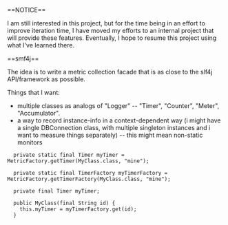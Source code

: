 ==NOTICE==

I am still interested in this project, but for the time being in an effort to improve iteration time, I have moved my 
efforts to an internal project that will provide these features. Eventually, I hope to resume this project using what 
I've learned there.

==smf4j==

The idea is to write a metric collection facade that is as close to the slf4j API/framework as possible. 

Things that I want:

 * multiple classes as analogs of "Logger" -- "Timer", "Counter", "Meter", "Accumulator".
 * a way to record instance-info in a context-dependent way (i might have a single DBConnection class, with multiple 
   singleton instances and i want to measure things separately) -- this might mean non-static monitors
   
   
```
  private static final Timer myTimer = MetricFactory.getTimer(MyClass.class, "mine");
```

```
  private static final TimerFactory myTimerFactory = MetricFactory.getTimerFactory(MyClass.class, "mine");
  
  private final Timer myTimer;
  
  public MyClass(final String id) {
    this.myTimer = myTimerFactory.get(id);
  }
```


